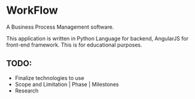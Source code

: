WorkFlow
========
A Business Process Management software.

This application is written in Python Language for backend, AngularJS for front-end framework.
This is for educational purposes.


## TODO:
- Finalize technologies to use
- Scope and Limitation | Phase | Milestones
- Research 


